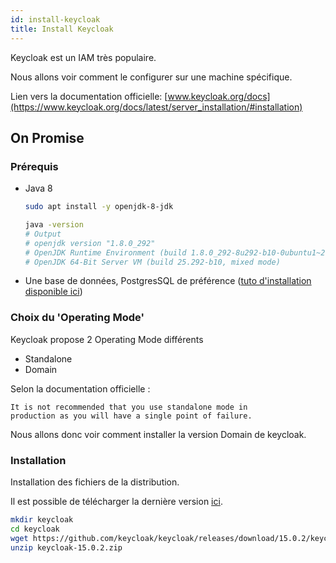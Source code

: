 ```yaml
---
id: install-keycloak
title: Install Keycloak
---
```


Keycloak est un IAM très populaire.

Nous allons voir comment le configurer sur une machine spécifique.

Lien vers la documentation officielle: [www.keycloak.org/docs](https://www.keycloak.org/docs/latest/server_installation/#installation)

## On Promise

### Prérequis

* Java 8
    ```bash
    sudo apt install -y openjdk-8-jdk
    ```
    ```bash
    java -version
    # Output 
    # openjdk version "1.8.0_292"
    # OpenJDK Runtime Environment (build 1.8.0_292-8u292-b10-0ubuntu1~20.04-b10)
    # OpenJDK 64-Bit Server VM (build 25.292-b10, mixed mode)
    ```
* Une base de données, PostgresSQL de préférence ([tuto d'installation disponible ici](../PostgreSQL/install-postgresql))

### Choix du 'Operating Mode'

Keycloak propose 2 Operating Mode différents
* Standalone
* Domain

Selon la documentation officielle :

<code>It is not recommended that you use standalone mode in production as you will have a single point of failure.</code>

Nous allons donc voir comment installer la version Domain de keycloak.

### Installation

Installation des fichiers de la distribution.

Il est possible de télécharger la dernière version [ici](https://www.keycloak.org/downloads).

```bash
mkdir keycloak
cd keycloak
wget https://github.com/keycloak/keycloak/releases/download/15.0.2/keycloak-15.0.2.zip
unzip keycloak-15.0.2.zip
```